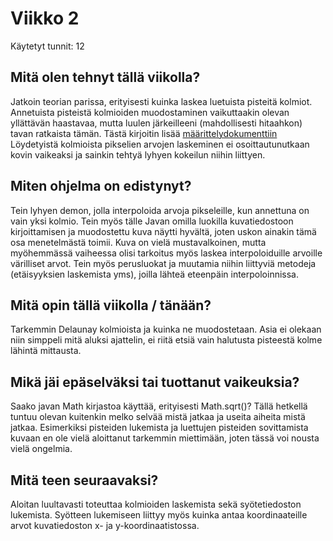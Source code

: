 # Viikko 2

Käytetyt tunnit: 12

## Mitä olen tehnyt tällä viikolla? 

Jatkoin teorian parissa, erityisesti kuinka laskea luetuista pisteitä kolmiot. Annetuista pisteistä kolmioiden muodostaminen vaikuttaakin olevan yllättävän haastavaa, mutta luulen järkeilleeni (mahdollisesti hitaahkon) tavan ratkaista tämän.  Tästä kirjoitin lisää [määrittelydokumenttiin](../maarittelydokumentti.md#delaunay-triangulation)
Löydetyistä kolmioista pikselien arvojen laskeminen ei osoittautunutkaan kovin vaikeaksi ja sainkin tehtyä lyhyen kokeilun niihin liittyen.

 ## Miten ohjelma on edistynyt? 

Tein lyhyen demon, jolla interpoloida arvoja pikseleille, kun annettuna on vain yksi kolmio. Tein myös tälle Javan omilla luokilla kuvatiedostoon kirjoittamisen ja muodostettu kuva näytti hyvältä, joten uskon ainakin tämä osa menetelmästä toimii. Kuva on vielä mustavalkoinen, mutta myöhemmässä vaiheessa olisi tarkoitus myös laskea interpoloiduille arvoille värilliset arvot. Tein myös perusluokat ja muutamia niihin liittyviä metodeja (etäisyyksien laskemista yms), joilla lähteä eteenpäin interpoloinnissa. 

## Mitä opin tällä viikolla / tänään? 
Tarkemmin Delaunay kolmioista ja kuinka ne muodostetaan. Asia ei olekaan niin simppeli mitä aluksi ajattelin, ei riitä etsiä vain halutusta pisteestä kolme lähintä mittausta. 

## Mikä jäi epäselväksi tai tuottanut vaikeuksia? 

Saako javan Math kirjastoa käyttää, erityisesti Math.sqrt()? Tällä hetkellä tuntuu olevan kuitenkin melko selvää mistä jatkaa ja useita aiheita mistä jatkaa. Esimerkiksi pisteiden lukemista ja luettujen pisteiden sovittamista kuvaan en ole vielä aloittanut tarkemmin miettimään, joten tässä voi nousta vielä ongelmia.

## Mitä teen seuraavaksi? 

Aloitan luultavasti toteuttaa kolmioiden laskemista sekä syötetiedoston lukemista. Syötteen lukemiseen liittyy myös kuinka antaa koordinaateille arvot kuvatiedoston x- ja y-koordinaatistossa. 
